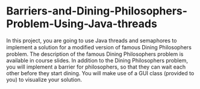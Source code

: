 # Barriers-and-Dining-Philosophers-Problem-Using-Java-threads
In this project, you are going to use Java threads and semaphores to implement a solution for a modiﬁed version of famous Dining Philosophers  problem. The description  of  the  famous Dining Philosophers problem is available in course slides. In addition to the Dining Philosophers problem, you will implement a barrier for philosophers, so that they can wait each other before they start dining. You will make use of a GUI class (provided to you) to visualize your solution. 

